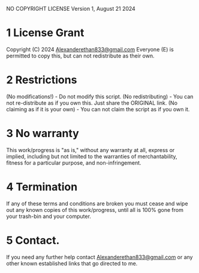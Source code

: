 NO COPYRIGHT LICENSE
Version 1, August 21 2024
# 1 License Grant
Copyright (C) 2024 <Alexanderethan833@gmail.com>
Everyone (E) is permitted to copy this, but can not redistribute as their own.

# 2 Restrictions
(No modifications!) - Do not modify this script.
(No redistributing) - You can not re-distribute as if you own this. Just share the ORIGINAL link.
(No claiming as if it is your own) - You can not claim the script as if you own it.

# 3 No warranty
This work/progress is "as is," without any warranty at all, express or implied, including but not limited to the warranties of merchantability, fitness for a particular purpose, and non-infringement.

# 4 Termination
If any of these terms and conditions are broken you must cease and wipe out any known copies of this work/progress, until all is 100% gone from your trash-bin and your computer.

# 5 Contact.
If you need any further help contact Alexanderethan833@gmail.com or any other known established links that go directed to me.
